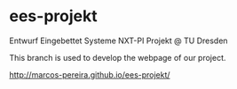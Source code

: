 ees-projekt
===========

Entwurf Eingebettet Systeme NXT-PI Projekt @ TU Dresden

This branch is used to develop the webpage of our project.

http://marcos-pereira.github.io/ees-projekt/

